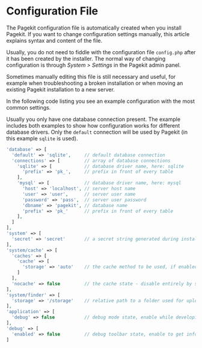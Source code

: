 # Configuration File
<p class="uk-article-lead">The Pagekit configuration file is automatically created when you install Pagekit. If you want to change configuration settings manually, this article explains syntax and content of the file.</p>

Usually, you do not need to fiddle with the configuration file `config.php` after it has been created by the installer. The normal way of changing configuration is through _System > Settings_ in the Pagekit admin panel.

Sometimes manually editing this file is still necessary and useful, for example when troubleshooting a broken installation or when moving an existing Pagekit installation to a new server.

In the following code listing you see an example configuration with the most common settings.

Usually you only have one database connection present. The example includes both examples to show how configuration works for different database drivers. Only the `default` connection will be used by Pagekit (in this example `sqlite` is used).

```php
'database' => [
  'default' => 'sqlite',     // default database connection
  'connections' => [         // array of database connections
    'sqlite' => [            // database driver name, here: sqlite
      'prefix' => 'pk_',     // prefix in front of every table
    ],
    'mysql' => [             // database driver name, here: mysql
      'host' => 'localhost', // server host name
      'user' => 'user',      // server user name
      'password' => 'pass',  // server user password
      'dbname' => 'pagekit', // database name
      'prefix' => 'pk_'      // prefix in front of every table
    ],
  ]
],
'system' => [
  'secret' => 'secret'       // a secret string generated during installation
],
'system/cache' => [
  'caches' => [
    'cache' => [
      'storage' => 'auto'    // the cache method to be used, if enabled
    ]
  ],
  'nocache' => false         // the cache state - disable entirely by setting to true
],
'system/finder' => [
  'storage' => '/storage'    // relative path to a folder used for uploads, cache etc.
],
'application' => [
  'debug' => false           // debug mode state, enable while developing to get debug output
],
'debug' => [
  'enabled' => false         // debug toolbar state, enable to get information, about requests, routes etc.
]
```
